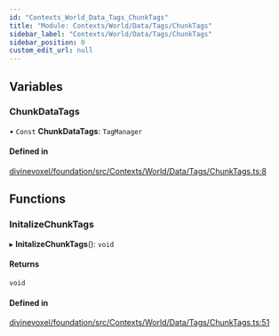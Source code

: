 ```yaml
---
id: "Contexts_World_Data_Tags_ChunkTags"
title: "Module: Contexts/World/Data/Tags/ChunkTags"
sidebar_label: "Contexts/World/Data/Tags/ChunkTags"
sidebar_position: 0
custom_edit_url: null
---
```


## Variables

### ChunkDataTags

• `Const` **ChunkDataTags**: `TagManager`

#### Defined in

[divinevoxel/foundation/src/Contexts/World/Data/Tags/ChunkTags.ts:8](https://github.com/lucasdamianjohnson/DivineVoxelEngine/blob/596fa7391478620ed460dfb4856ff0a763b91c49/divinevoxel/foundation/src/Contexts/World/Data/Tags/ChunkTags.ts#L8)

## Functions

### InitalizeChunkTags

▸ **InitalizeChunkTags**(): `void`

#### Returns

`void`

#### Defined in

[divinevoxel/foundation/src/Contexts/World/Data/Tags/ChunkTags.ts:51](https://github.com/lucasdamianjohnson/DivineVoxelEngine/blob/596fa7391478620ed460dfb4856ff0a763b91c49/divinevoxel/foundation/src/Contexts/World/Data/Tags/ChunkTags.ts#L51)
